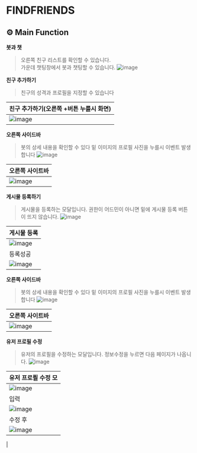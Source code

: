 # FINDFRIENDS

## ⚙ Main Function
**봇과 챗**

>오른쪽 친구 리스트를 확인할 수 있습니다.<br>
>가운데 챗팅창에서 봇과 챗팅할 수 있습니다.
![image](https://github.com/JunKyung-Jo/Frontend/assets/102145499/6cd61434-261c-439a-aad2-106b9faf871a)

**친구 추가하기**
>친구의 성격과 프로필을 지정할 수 있습니다

| 친구 추가하기(오른쪽 +버튼 누를시 화면)                                                                                             |
|----------------------------------------------------------------------------------------------------------------------|
| ![image](https://github.com/JunKyung-Jo/Frontend/assets/102145499/efd55c54-2a8b-4dca-9708-e81864248a8b) |

**오른쪽 사이드바**
>봇의 상세 내용을 확인할 수 있다
>밑 이미지의 프로필 사진을 누를시 이벤트 발생합니다
>![image](https://github.com/JunKyung-Jo/Frontend/assets/102145499/eb2c3862-cd06-422c-af4d-43555f7511f2)

|오른쪽 사이트바|
|----------------------------------------------------------------------------------------------------------------------|
|![image](https://github.com/JunKyung-Jo/Frontend/assets/102145499/91ca940a-ee92-478c-9b56-c2de29bb2390)|

**게시물 등록하기**
>게시물을 등록하는 모달입니다.
>권한이 어드민이 아니면 밑에 게시물 등록 버튼이 뜨지 않습니다.
>![image](https://github.com/JunKyung-Jo/Frontend/assets/102145499/d78c9eac-6685-4c84-9b50-10e99c3f07c5)

|게시물 등록|
|----------------------------------------------------------------------------------------------------------------------|
|![image](https://github.com/JunKyung-Jo/Frontend/assets/102145499/7382ead1-9f20-4d8b-b019-e9dd394f029c) |
|등록성공|
|![image](https://github.com/JunKyung-Jo/Frontend/assets/102145499/16f8d71d-e407-4c81-9a3d-ba204c7e719d)|

**오른쪽 사이드바**
>봇의 상세 내용을 확인할 수 있다
>밑 이미지의 프로필 사진을 누를시 이벤트 발생합니다
>![image](https://github.com/JunKyung-Jo/Frontend/assets/102145499/eb2c3862-cd06-422c-af4d-43555f7511f2)

|오른쪽 사이트바|
|----------------------------------------------------------------------------------------------------------------------|
|![image](https://github.com/JunKyung-Jo/Frontend/assets/102145499/91ca940a-ee92-478c-9b56-c2de29bb2390)|

**유저 프로필 수정**
>유저의 프로필을 수정하는 모달입니다.
>정보수정을 누르면 다음 페이지가 나옵니다.
>![image](https://github.com/JunKyung-Jo/Frontend/assets/102145499/610d0d29-678f-4235-89bc-231a8cfd76e6)

|유저 프로픨 수정 모|
|----------------------------------------------------------------------------------------------------------------------|
|![image](https://github.com/JunKyung-Jo/Frontend/assets/102145499/46a7b950-a935-47ed-a5c4-ec2d16317cfb)|
|입력|
|![image](https://github.com/JunKyung-Jo/Frontend/assets/102145499/50d44785-69aa-47fb-91d6-5b160d2c9e7a)|
|수정 후|
|![image](https://github.com/JunKyung-Jo/Frontend/assets/102145499/8f625625-eaeb-4279-95f2-9c2bf38bea7f)
|



